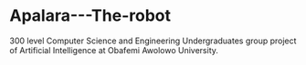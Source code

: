 # Apalara---The-robot
300 level Computer Science and Engineering Undergraduates group project of Artificial Intelligence at Obafemi Awolowo University.
